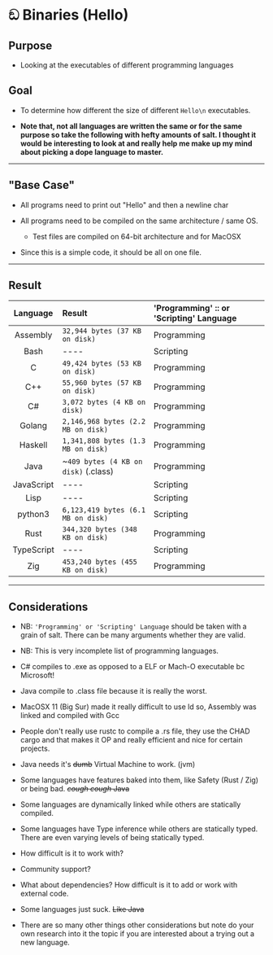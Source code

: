 # ඞ Binaries (Hello)

## Purpose 
* Looking at the executables of different programming languages

## Goal
* To determine how different the size of different `Hello\n` executables.

* **Note that, not all languages are written the same or for the same purpose so take the following with hefty amounts of salt. I thought it would be interesting to look at and really help me make up my mind about picking a dope language to master.**


---

## "Base Case"
* All programs need to print out "Hello" and then a newline char

* All programs need to be compiled on the same architecture / same OS.
	* Test files are compiled on 64-bit architecture and for MacOSX

* Since this is a simple code, it should be all on one file.

---

## Result 

| Language | Result | 'Programming' :: or 'Scripting' Language
| :--: | :--- | :---
| Assembly | `32,944 bytes (37 KB on disk)` | Programming 
| Bash | ---- | Scripting
| C | `49,424 bytes (53 KB on disk)` | Programming
| C++ | `55,960 bytes (57 KB on disk)` | Programming
| C# | `3,072 bytes (4 KB on disk)` | Programming
| Golang | `2,146,968 bytes (2.2 MB on disk)` | Programming
| Haskell | `1,341,808 bytes (1.3 MB on disk)` | Programming
| Java | ~`409 bytes (4 KB on disk)` (.class) | Programming
| JavaScript | ---- | Scripting
| Lisp | ---- | Scripting
| python3 | `6,123,419 bytes (6.1 MB on disk)` | Scripting
| Rust | `344,320 bytes (348 KB on disk)` | Programming
| TypeScript | ---- | Scripting
| Zig | `453,240 bytes (455 KB on disk)` | Programming

---

## Considerations
* NB: `'Programming' or 'Scripting' Language` should be taken with a grain of salt. There can be many arguments whether they are valid.

* NB: This is very incomplete list of programming languages. 

* C# compiles to .exe as opposed to a ELF or Mach-O executable bc Microsoft!
* Java compile to .class file because it is really the worst.

* MacOSX 11 (Big Sur) made it really difficult to use ld so, Assembly was linked and compiled with Gcc

* People don't really use rustc to compile a .rs file, they use the CHAD cargo and that makes it OP and really efficient and nice for certain projects.

* Java needs it's ~~dumb~~ Virtual Machine to work. (jvm)
<!-- AOrps does not like Java -->

* Some languages have features baked into them, like Safety (Rust / Zig) or being bad. ~~*cough cough* Java~~

* Some languages are dynamically linked while others are statically compiled. 

* Some languages have Type inference while others are statically typed. There are even varying levels of being statically typed.

* How difficult is it to work with?

* Community support? 

* What about dependencies? How difficult is it to add or work with external code. 

* Some languages just suck. ~~Like Java~~

* There are so many other things other considerations but note do your own research into it the topic if you are interested about a trying out a new language.
